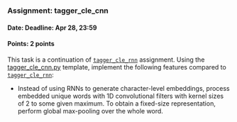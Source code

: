 ### Assignment: tagger_cle_cnn
#### Date: Deadline: Apr 28, 23:59
#### Points: 2 points

This task is a continuation of [`tagger_cle_rnn`](#tagger_cle_rnn) assignment. Using the
[tagger_cle_cnn.py](https://github.com/ufal/npfl114/tree/past-1819/labs/07/tagger_cle_cnn.py)
template, implement the following features compared to [`tagger_cle_rnn`](#tagger_cle_rnn):
- Instead of using RNNs to generate character-level embeddings, process
  embedded unique words with 1D convolutional filters with kernel sizes of 2
  to some given maximum. To obtain a fixed-size representation, perform global
  max-pooling over the whole word.
